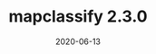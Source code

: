 ---
title: mapclassify 2.3.0
date: 2020-06-13
month: "06.13"
year: "2020"
rls: "06.13.2020"
description: mapclassify 2.3.0 released. This release includes support for pooled classifiers and topological coloring. Refer to the tutorial for details.
type: news
link: "https://pypi.org/project/mapclassify/2.3.0/"
---